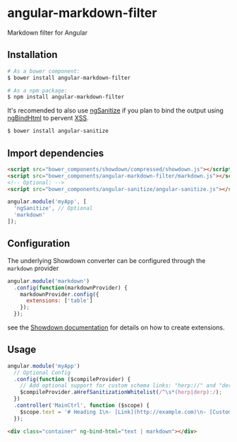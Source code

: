 angular-markdown-filter
=======================

Markdown filter for Angular

## Installation
```bash
# As a bower component:
$ bower install angular-markdown-filter

# As a npm package:
$ npm install angular-markdown-filter
```
It's recomended to also use [ngSanitize](https://docs.angularjs.org/api/ngSanitize) if you plan to bind the output using [ngBindHtml](https://docs.angularjs.org/api/ng/directive/ngBindHtml) to pervent [XSS](https://www.owasp.org/index.php/Cross-site_Scripting_%28XSS%29).
```bash
$ bower install angular-sanitize
```

## Import dependencies
```html
<script src="bower_components/showdown/compressed/showdown.js"></script>
<script src="bower_components/angular-markdown-filter/markdown.js"></script>
<!-- Optional: -->
<script src="bower_components/angular-sanitize/angular-sanitize.js"></script>
```
```javascript
angular.module('myApp', [
  'ngSanitize', // Optional
  'markdown'
]);
```

## Configuration
The underlying Showdown converter can be configured through the `markdown` provider
```javascript
angular.module('markdown')
  .config(function(markdownProvider) {
    markdownProvider.config({
      extensions: ['table']
    });
  });
``` 
see the [Showdown documentation](https://github.com/showdownjs/showdown#creating-markdown-extensions)
for details on how to create extensions.

## Usage
```javascript
angular.module('myApp')
  // Optional Config
  .config(function ($compileProvider) {
    // Add optional support for custom schema links: "herp://" and "derp://"
    $compileProvider.aHrefSanitizationWhitelist(/^\s*(herp|derp):/);
  })
  .controller('MainCtrl', function ($scope) {
    $scope.text = '# Heading 1\n- [Link](http://example.com)\n- [Custom Link 1](herp://is.this.working?)\n- [Custom Link 2](derp://is.this.working?)';
  });
```
```html
<div class="container" ng-bind-html="text | markdown"></div>
```
